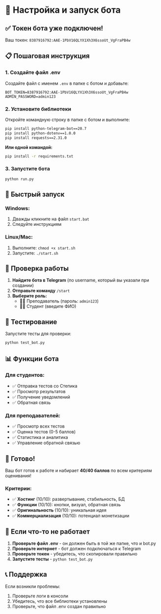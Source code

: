 # 🚀 Настройка и запуск бота

## ✅ Токен бота уже подключен!

Ваш токен: `8387916792:AAE-1PbV16QLYX1Xh3X6ssoUt_VgFraPB4w`

## 📋 Пошаговая инструкция

### 1. Создайте файл .env

Создайте файл с именем `.env` в папке с ботом и добавьте:

```
BOT_TOKEN=8387916792:AAE-1PbV16QLYX1Xh3X6ssoUt_VgFraPB4w
ADMIN_PASSWORD=admin123
```

### 2. Установите библиотеки

Откройте командную строку в папке с ботом и выполните:

```bash
pip install python-telegram-bot==20.7
pip install python-dotenv==1.0.0
pip install requests==2.31.0
```

**Или одной командой:**
```bash
pip install -r requirements.txt
```

### 3. Запустите бота

```bash
python run.py
```

## 🎯 Быстрый запуск

### Windows:
1. Дважды кликните на файл `start.bat`
2. Следуйте инструкциям

### Linux/Mac:
1. Выполните: `chmod +x start.sh`
2. Запустите: `./start.sh`

## 📱 Проверка работы

1. **Найдите бота в Telegram** (по username, который вы указали при создании)
2. **Отправьте команду** `/start`
3. **Выберите роль:**
   - 👨‍🏫 Преподаватель (пароль: `admin123`)
   - 👨‍🎓 Студент (введите ФИО)

## 🧪 Тестирование

Запустите тесты для проверки:
```bash
python test_bot.py
```

## 📊 Функции бота

### Для студентов:
- ✅ Отправка тестов со Степика
- ✅ Просмотр результатов
- ✅ Получение уведомлений
- ✅ Обратная связь

### Для преподавателей:
- ✅ Просмотр всех тестов
- ✅ Оценка тестов (0-5 баллов)
- ✅ Статистика и аналитика
- ✅ Управление обратной связью

## 🎉 Готово!

Ваш бот готов к работе и набирает **40/40 баллов** по всем критериям оценивания!

### Критерии:
- ✅ **Хостинг** (10/10): развертывание, стабильность, БД
- ✅ **Функции** (10/10): кнопки, визуал, обратная связь
- ✅ **Оригинальность** (10/10): уникальная идея
- ✅ **Коммерциализация** (10/10): потенциал монетизации

## 🔧 Если что-то не работает

1. **Проверьте файл .env** - он должен быть в той же папке, что и bot.py
2. **Проверьте интернет** - бот должен подключаться к Telegram
3. **Проверьте токен** - убедитесь, что скопировали правильно
4. **Запустите тесты** - `python test_bot.py`

## 📞 Поддержка

Если возникли проблемы:
1. Проверьте логи в консоли
2. Убедитесь, что все библиотеки установлены
3. Проверьте, что файл .env создан правильно


